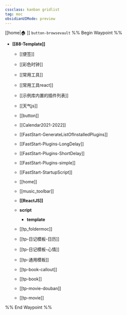 ```yaml
---
cssclass: kanban gridlist
tag: moc
obsidianUIMode: preview
---
```

[[home|🏠 ]]    `button-browsevault`
%% Begin Waypoint %%
- **[[88-Template]]**
	- [[便签]]
	- [[彩色时钟]]
	- [[常用工具]]
	- [[常用工具react]]
	- [[示例库内置的插件列表]]
	- [[天气js]]
	- [[button]]
	- [[Calendar2021-2022]]
	- [[FastStart-GenerateListOfInstalledPlugins]]
	- [[FastStart-Plugins-LongDelay]]
	- [[FastStart-Plugins-ShortDelay]]
	- [[FastStart-Plugins-simple]]
	- [[FastStart-StartupScript]]
	- [[home]]
	- [[music_toolbar]]
	- **[[ReactJS]]**
	- **script**
		- **template**

	- [[tp_foldermoc]]
	- [[tp-日记模板-日历]]
	- [[tp-日记模板-心情]]
	- [[tp-通用模板]]
	- [[tp-book-callout]]
	- [[tp-book]]
	- [[tp-movie-douban]]
	- [[tp-movie]]

%% End Waypoint %%
